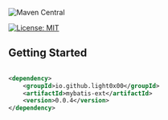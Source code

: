 ![Maven Central](https://maven-badges.herokuapp.com/maven-central/io.github.light0x00/mybatis-ext/badge.svg)

[![License: MIT](https://img.shields.io/badge/License-MIT-yellow.svg)](https://opensource.org/licenses/MIT)

## Getting Started

```xml

<dependency>
    <groupId>io.github.light0x00</groupId>
    <artifactId>mybatis-ext</artifactId>
    <version>0.0.4</version>
</dependency>
```